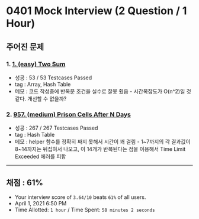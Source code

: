# 0401 Mock Interview (2 Question / 1 Hour)

## 주어진 문제

### 1. [1. (easy) Two Sum](https://leetcode.com/problems/two-sum/)

- 성공 : 53 / 53 Testcases Passed
- tag : Array, Hash Table
- 메모 : 코드 작성중에 반복문 조건을 실수로 잘못 줬음 - 시간복잡도가 O(n^2)일 것 같다. 개선할 수 없을까?

### 2. [957. (medium) Prison Cells After N Days](https://leetcode.com/problems/prison-cells-after-n-days/)

- 성공 : 267 / 267 Testcases Passed
- tag : Hash Table
- 메모 : helper 함수를 정확히 짜지 못해서 시간이 꽤 걸림 - 1~7까지의 각 결과깂이 8~14까지는 뒤집혀서 나오고, 이 14개가 반복된다는 점을 이용해서 Time Limit Exceeded 에러를 피함

---

## 채점 : 61%

- Your interview score of `3.64/10` beats `61%` of all users.
- April 1, 2021 6:50 PM
- Time Allotted: `1 hour` / Time Spent: `58 minutes 2 seconds`
